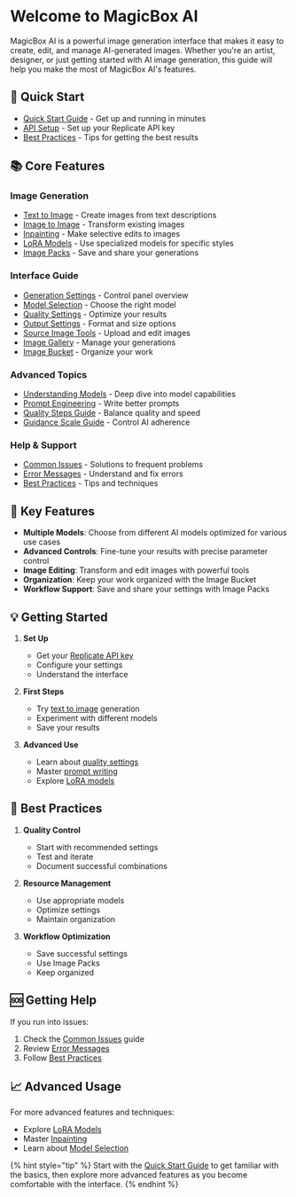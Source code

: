 # Welcome to MagicBox AI

MagicBox AI is a powerful image generation interface that makes it easy to create, edit, and manage AI-generated images. Whether you're an artist, designer, or just getting started with AI image generation, this guide will help you make the most of MagicBox AI's features.

## 🚀 Quick Start

- [Quick Start Guide](getting-started/quick-start.md) - Get up and running in minutes
- [API Setup](getting-started/api-setup.md) - Set up your Replicate API key
- [Best Practices](help/best-practices.md) - Tips for getting the best results

## 📚 Core Features

### Image Generation
- [Text to Image](features/text-to-image.md) - Create images from text descriptions
- [Image to Image](features/image-to-image.md) - Transform existing images
- [Inpainting](features/inpainting.md) - Make selective edits to images
- [LoRA Models](features/lora-models.md) - Use specialized models for specific styles
- [Image Packs](features/image-packs.md) - Save and share your generations

### Interface Guide
- [Generation Settings](interface/generation-settings.md) - Control panel overview
- [Model Selection](interface/model-selection.md) - Choose the right model
- [Quality Settings](interface/quality-settings.md) - Optimize your results
- [Output Settings](interface/output-settings.md) - Format and size options
- [Source Image Tools](interface/source-image-tools.md) - Upload and edit images
- [Image Gallery](interface/image-gallery.md) - Manage your generations
- [Image Bucket](interface/image-bucket.md) - Organize your work

### Advanced Topics
- [Understanding Models](advanced/models.md) - Deep dive into model capabilities
- [Prompt Engineering](advanced/prompts.md) - Write better prompts
- [Quality Steps Guide](advanced/quality-steps.md) - Balance quality and speed
- [Guidance Scale Guide](advanced/guidance-scale.md) - Control AI adherence

### Help & Support
- [Common Issues](help/common-issues.md) - Solutions to frequent problems
- [Error Messages](help/error-messages.md) - Understand and fix errors
- [Best Practices](help/best-practices.md) - Tips and techniques

## 🎯 Key Features

- **Multiple Models**: Choose from different AI models optimized for various use cases
- **Advanced Controls**: Fine-tune your results with precise parameter control
- **Image Editing**: Transform and edit images with powerful tools
- **Organization**: Keep your work organized with the Image Bucket
- **Workflow Support**: Save and share your settings with Image Packs

## 💡 Getting Started

1. **Set Up**
   - Get your [Replicate API key](getting-started/api-setup.md)
   - Configure your settings
   - Understand the interface

2. **First Steps**
   - Try [text to image](features/text-to-image.md) generation
   - Experiment with different models
   - Save your results

3. **Advanced Use**
   - Learn about [quality settings](interface/quality-settings.md)
   - Master [prompt writing](advanced/prompts.md)
   - Explore [LoRA models](features/lora-models.md)

## 🔧 Best Practices

1. **Quality Control**
   - Start with recommended settings
   - Test and iterate
   - Document successful combinations

2. **Resource Management**
   - Use appropriate models
   - Optimize settings
   - Maintain organization

3. **Workflow Optimization**
   - Save successful settings
   - Use Image Packs
   - Keep organized

## 🆘 Getting Help

If you run into issues:
1. Check the [Common Issues](help/common-issues.md) guide
2. Review [Error Messages](help/error-messages.md)
3. Follow [Best Practices](help/best-practices.md)

## 📈 Advanced Usage

For more advanced features and techniques:
- Explore [LoRA Models](features/lora-models.md)
- Master [Inpainting](features/inpainting.md)
- Learn about [Model Selection](interface/model-selection.md)

{% hint style="tip" %}
Start with the [Quick Start Guide](getting-started/quick-start.md) to get familiar with the basics, then explore more advanced features as you become comfortable with the interface.
{% endhint %}
